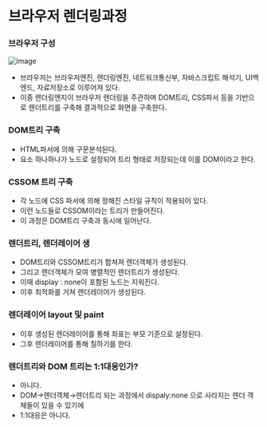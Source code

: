 # 브라우저 렌더링과정

### 브라우저 구성

![image](https://user-images.githubusercontent.com/76714485/232277038-41e4246f-609e-4812-8734-f04ed9d6571a.png)

- 브라우저는 브라우저엔진, 렌더링엔진, 네트워크통신부, 자바스크립트 해석기, UI백엔드, 자료저장소로 이루어져 있다.
- 이중 렌더링엔지이 브라우저 렌더링을 주관하며 DOM트리, CSS파서 등을 기반으로 렌더트리를 구축해 결과적으로 화면을 구축한다.

### DOM트리 구축

- HTML파서에 의해 구문분석된다.
- 요소 하나하나가 노드로 설정되어 트리 형태로 저장되는데 이를 DOM이라고 한다.

### CSSOM 트리 구축

- 각 노드에 CSS 파서에 의해 정해진 스타일 규칙이 적용되어 있다.
- 이런 노드들로 CSSOM이라는 트리가 만들어진다.
- 이 과정은 DOM트리 구축과 동시에 일어난다.

### 렌더트리, 렌더레이어 생

- DOM트리와 CSSOM트리가 합쳐져 렌더객체가 생성된다.
- 그리고 렌더객체가 모여 병렬적인 렌더트리가 생성된다.
- 이때 display : none이 포함된 노드는 지워진다.
- 이후 최적화를 거쳐 렌더레이어가 생성된다.

### 렌더레이어 layout 및 paint

- 이후 생성된 렌더레이어를 통해 좌표는 부모 기준으로 설정된다.
- 그후 렌더레이어를 통해 칠하기를 한다.

### 렌더트리와 DOM 트리는 1:1대응인가?

- 아니다.
- DOM→렌더객체→렌더트리 되는 과정에서 dispaly:none 으로 사라지는 렌더 객체들이 있을 수 있기에
- 1:1대응은 아니다.
